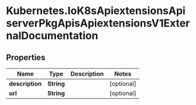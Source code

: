 # Kubernetes.IoK8sApiextensionsApiserverPkgApisApiextensionsV1ExternalDocumentation

## Properties

Name | Type | Description | Notes
------------ | ------------- | ------------- | -------------
**description** | **String** |  | [optional] 
**url** | **String** |  | [optional] 


